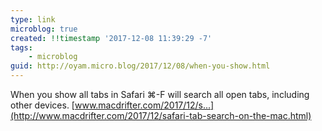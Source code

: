 ```yaml
---
type: link
microblog: true
created: !!timestamp '2017-12-08 11:39:29 -7'
tags:
    - microblog
guid: http://oyam.micro.blog/2017/12/08/when-you-show.html
---
```

When you show all tabs in Safari ⌘-F will search all open tabs, including other devices. [www.macdrifter.com/2017/12/s...](http://www.macdrifter.com/2017/12/safari-tab-search-on-the-mac.html)
